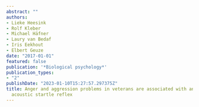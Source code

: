 ```yaml
---
abstract: ""
authors:
- Lieke Heesink
- Rolf Kleber
- Michael Häfner
- Laury van Bedaf
- Iris Eekhout
- Elbert Geuze
date: "2017-01-01"
featured: false
publication: '*Biological psychology*'
publication_types:
- "2"
publishDate: "2023-01-10T15:27:57.297375Z"
title: Anger and aggression problems in veterans are associated with an increased
  acoustic startle reflex
---
```


